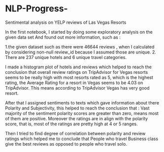 # NLP-Progress-
Sentimental analysis on YELP reviews of Las Vegas Resorts 

In the first  notebook, I started by doing some exploratory analysis on the given data set 
And found out more information, such as :

1.the given dataset such as there were  46644 reviews , when I calculated by considering non-null review_id because I assumed those are unique. 
2. There are 237 unique hotels and 6 unique travel categories.

I made a histogram plot of hotels and reviews which helped to reach the conclusion that 
overall review ratings on TripAdvisor for Vegas resorts seems to be really high with most resorts rated as 5, which is the highest rating, the Average Rating for a resort in Vegas seems to be 4.03 on TripAdvisor. This means according to TripAdvisor Vegas has very good resort. 

After that I assigned sentiments to texts which gave information about there Polarity and Subjectivity, this helped to reach the conclusion that :
Vast majority of the sentiment polarity scores are greater than zero, means most of them are positive. Moreover the ratings are in align with the polarity score, that is, most of the ratings are pretty high at 4 or 5 ranges.

Then I tried to find degree of correlation between polarity and review ratings which helped me to 
conclude that People who travel Business class give the best reviews as opposed to people who travel solo. 

